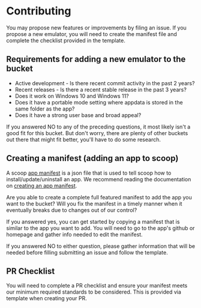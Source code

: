 # Contributing

You may propose new features or improvements by filing an issue. If you propose a new emulator, you will need to create the manifest file and complete the checklist provided in the template.

## Requirements for adding a new emulator to the bucket

- Active development - Is there recent commit activity in the past 2 years?
- Recent releases - Is there a recent stable release in the past 3 years?
- Does it work on Windows 10 and Windows 11?
- Does it have a portable mode setting where appdata is stored in the same folder as the app?
- Does it have a strong user base and broad appeal?

If you answered NO to any of the preceding questions, it most likely isn't a good fit for this bucket. But don't worry, there are plenty of other buckets out there that might fit better, you'll have to do some research.

## Creating a manifest (adding an app to scoop)

A scoop [app manifest](https://github.com/ScoopInstaller/Scoop/wiki/App-Manifests) is a json file that is used to tell scoop how to install/update/uninstall an app. We recommend reading the documentation on [creating an app manifest](https://github.com/ScoopInstaller/Scoop/wiki/Creating-an-app-manifest).

Are you able to create a complete full featured manifest to add the app you want to the bucket? Will you fix the manifest in a timely manner when it eventually breaks due to changes out of our control?

If you answered yes, you can get started by copying a manifest that is similar to the app you want to add. You will need to go to the app's github or homepage and gather info needed to edit the manifest.

If you answered NO to either question, please gather information that will be needed before filling submitting an issue and follow the template.

## PR Checklist

You will need to complete a PR checklist and ensure your manifest meets our minimum required standards to be considered. This is provided via template when creating your PR.

